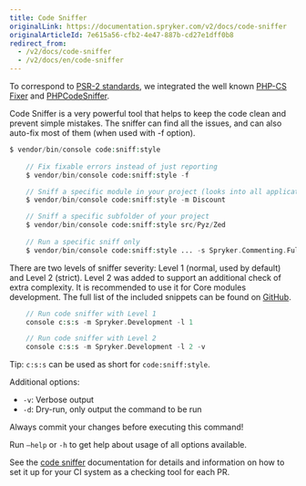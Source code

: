 ```yaml
---
title: Code Sniffer
originalLink: https://documentation.spryker.com/v2/docs/code-sniffer
originalArticleId: 7e615a56-cfb2-4e47-887b-cd27e1dff0b8
redirect_from:
  - /v2/docs/code-sniffer
  - /v2/docs/en/code-sniffer
---
```


To correspond to [PSR-2 standards](http://www.php-fig.org/psr/psr-2/), we integrated the well known [PHP-CS Fixer](https://github.com/FriendsOfPHP/PHP-CS-Fixer) and [PHPCodeSniffer](https://github.com/squizlabs/PHP_CodeSniffer).

Code Sniffer is a very powerful tool that helps to keep the code clean and prevent simple mistakes. The sniffer can find all the issues, and can also auto-fix most of them (when used with -f option).

```php
$ vendor/bin/console code:sniff:style
 
	// Fix fixable errors instead of just reporting
	$ vendor/bin/console code:sniff:style -f

	// Sniff a specific module in your project (looks into all application layers Zed, Yves, Client, ...)
	$ vendor/bin/console code:sniff:style -m Discount

	// Sniff a specific subfolder of your project
	$ vendor/bin/console code:sniff:style src/Pyz/Zed
 
	// Run a specific sniff only
	$ vendor/bin/console code:sniff:style ... -s Spryker.Commenting.FullyQualifiedClassNameInDocBlock
```

There are two levels of sniffer severity: Level 1 (normal, used by default) and Level 2 (strict). Level 2 was added to support an additional check of extra complexity. It is recommended to use it for Core modules development. The full list of the included snippets can be found on [GitHub](https://github.com/spryker/code-sniffer/tree/master/docs).

```php
	// Run code sniffer with Level 1
	console c:s:s -m Spryker.Development -l 1

	// Run code sniffer with Level 2
	console c:s:s -m Spryker.Development -l 2 -v
```

Tip: `c:s:s` can be used as short for `code:sniff:style`.

Additional options:

* `-v`: Verbose output
* `-d`: Dry-run, only output the command to be run

Always commit your changes before executing this command!

Run `–help` or `-h` to get help about usage of all options available.

See the [code sniffer](https://github.com/spryker/code-sniffer) documentation for details and information on how to set it up for your CI system as a checking tool for each PR.

 <!--
**See also:**

* Architecture sniffer
* Tooling config file
-->
<!-- Last review date: Feb 4, 2019 by Dmitry Beirak -->
